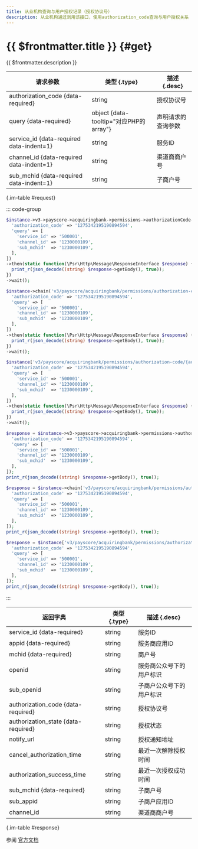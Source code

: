 ```yaml
---
title: 从业机构查询与用户授权记录（授权协议号）
description: 从业机构通过调用该接口，使用authorization_code查询与用户授权关系
---
```


# {{ $frontmatter.title }} {#get}

{{ $frontmatter.description }}

| 请求参数 | 类型 {.type} | 描述 {.desc}
| --- | --- | ---
| authorization_code {data-required} | string | 授权协议号
| query {data-required} | object {data-tooltip="对应PHP的array"} | 声明请求的查询参数
| service_id {data-required data-indent=1} | string | 服务ID
| channel_id {data-required data-indent=1} | string | 渠道商商户号
| sub_mchid {data-required data-indent=1} | string | 子商户号

{.im-table #request}

::: code-group

```php [异步纯链式]
$instance->v3->payscore->acquiringbank->permissions->authorizationCode->_authorization_code_->getAsync([
  'authorization_code' => '1275342195190894594',
  'query' => [
    'service_id' => '500001',
    'channel_id' => '1230000109',
    'sub_mchid'  => '1230000109',
  ],
])
->then(static function(\Psr\Http\Message\ResponseInterface $response) {
  print_r(json_decode((string) $response->getBody(), true));
})
->wait();
```

```php [异步声明式]
$instance->chain('v3/payscore/acquiringbank/permissions/authorization-code/{authorization_code}')->getAsync([
  'authorization_code' => '1275342195190894594',
  'query' => [
    'service_id' => '500001',
    'channel_id' => '1230000109',
    'sub_mchid'  => '1230000109',
  ],
])
->then(static function(\Psr\Http\Message\ResponseInterface $response) {
  print_r(json_decode((string) $response->getBody(), true));
})
->wait();
```

```php [异步属性式]
$instance['v3/payscore/acquiringbank/permissions/authorization-code/{authorization_code}']->getAsync([
  'authorization_code' => '1275342195190894594',
  'query' => [
    'service_id' => '500001',
    'channel_id' => '1230000109',
    'sub_mchid'  => '1230000109',
  ],
])
->then(static function(\Psr\Http\Message\ResponseInterface $response) {
  print_r(json_decode((string) $response->getBody(), true));
})
->wait();
```

```php [同步纯链式]
$response = $instance->v3->payscore->acquiringbank->permissions->authorizationCode->_authorization_code_->get([
  'authorization_code' => '1275342195190894594',
  'query' => [
    'service_id' => '500001',
    'channel_id' => '1230000109',
    'sub_mchid'  => '1230000109',
  ],
]);
print_r(json_decode((string) $response->getBody(), true));
```

```php [同步声明式]
$response = $instance->chain('v3/payscore/acquiringbank/permissions/authorization-code/{authorization_code}')->get([
  'authorization_code' => '1275342195190894594',
  'query' => [
    'service_id' => '500001',
    'channel_id' => '1230000109',
    'sub_mchid'  => '1230000109',
  ],
]);
print_r(json_decode((string) $response->getBody(), true));
```

```php [同步属性式]
$response = $instance['v3/payscore/acquiringbank/permissions/authorization-code/{authorization_code}']->get([
  'authorization_code' => '1275342195190894594',
  'query' => [
    'service_id' => '500001',
    'channel_id' => '1230000109',
    'sub_mchid'  => '1230000109',
  ],
]);
print_r(json_decode((string) $response->getBody(), true));
```

:::

| 返回字典 | 类型 {.type} | 描述 {.desc}
| --- | --- | ---
| service_id {data-required} | string | 服务ID
| appid {data-required} | string | 服务商应用ID
| mchid {data-required} | string | 商户号
| openid | string | 服务商公众号下的用户标识
| sub_openid | string | 子商户公众号下的用户标识
| authorization_code {data-required} | string | 授权协议号
| authorization_state {data-required} | string | 授权状态
| notify_url | string | 授权通知地址
| cancel_authorization_time | string | 最近一次解除授权时间
| authorization_success_time | string | 最近一次授权成功时间
| sub_mchid {data-required} | string | 子商户号
| sub_appid | string | 子商户应用ID
| channel_id | string | 渠道商商户号

{.im-table #response}

参阅 [官方文档](https://pay.weixin.qq.com/doc/v3/partner/4012461004)
